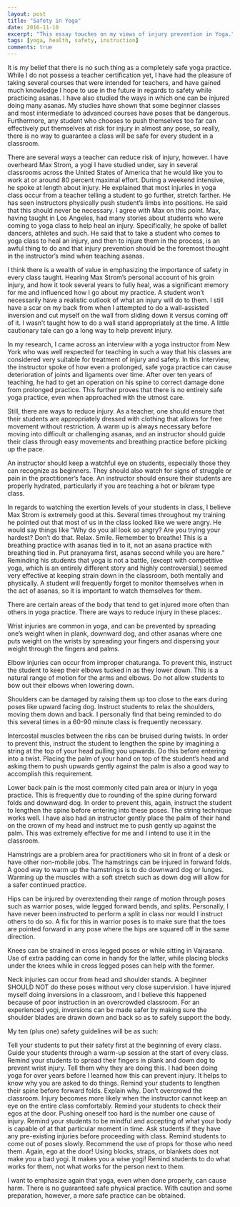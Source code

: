 ```yaml
---
layout: post
title: "Safety in Yoga"
date: 2016-11-10
excerpt: "This essay touches on my views of injury prevention in Yoga."
tags: [yoga, health, safety, instruction]
comments: true
---
```




It is my belief that there is no such thing as a completely safe yoga practice. While I do not possess a teacher certification yet, I have had the pleasure of taking several courses that were intended for teachers, and have gained much knowledge I hope to use in the future in regards to safety while practicing asanas. I have also studied the ways in which one can be injured doing many asanas. My studies have shown that some beginner classes and most intermediate to advanced courses have poses that be dangerous. Furthermore, any student who chooses to push themselves too far can effectively put themselves at risk for injury in almost any pose, so really, there is no way to guarantee a class will be safe for every student in a classroom.


There are several ways a teacher can reduce risk of injury, however. I have overheard Max Strom, a yogi I have studied under, say in several classrooms across the United States of America that he would like you to work at or around 80 percent maximal effort. During a weekend intensive, he spoke at length about injury. He explained that most injuries in yoga class occur from a teacher telling a student to go further, stretch farther. He has seen instructors physically push student’s limbs into positions. He said that this should never be necessary. I agree with Max on this point. Max, having taught in Los Angeles, had many stories about students who were coming to yoga class to help heal an injury. Specifically, he spoke of ballet dancers, athletes and such. He said that to take a student who comes to yoga class to heal an injury, and then to injure them in the process, is an awful thing to do and that injury prevention should be the foremost thought in the instructor’s mind when teaching asanas.


I think there is a wealth of value in emphasizing the importance of safety in every class taught. Hearing Max Strom’s personal account of his groin injury, and how it took several years to fully heal, was a significant memory for me and influenced how I go about my practice. A student won’t necessarily have a realistic outlook of what an injury will do to them. I still have a scar on my back from when I attempted to do a wall-assisted inversion and cut myself on the wall from sliding down it versus coming off of it. I wasn’t taught how to do a wall stand appropriately at the time. A little cautionary tale can go a long way to help prevent injury.


In my research, I came across an interview with a yoga instructor from New York who was well respected for teaching in such a way that his classes are considered very suitable for treatment of injury and safety. In this interview, the instructor spoke of how even a prolonged, safe yoga practice can cause deterioration of joints and ligaments over time. After over ten years of teaching, he had to get an operation on his spine to correct damage done from prolonged practice. This further proves that there is no entirely safe yoga practice, even when approached with the utmost care.


Still, there are ways to reduce injury. As a teacher, one should ensure that their students are appropriately dressed with clothing that allows for free movement without restriction. A warm up is always necessary before moving into difficult or challenging asanas, and an instructor should guide their class through easy movements and breathing practice before picking up the pace.


An instructor should keep a watchful eye on students, especially those they can recognize as beginners. They should also watch for signs of struggle or pain in the practitioner’s face. An instructor should ensure their students are properly hydrated, particularly if you are teaching a hot or bikram type class.


In regards to watching the exertion levels of your students in class, I believe Max Strom is extremely good at this. Several times throughout my training he pointed out that most of us in the class looked like we were angry. He would say things like “Why do you all look so angry? Are you trying your hardest? Don’t do that. Relax. Smile. Remember to breathe! This is a breathing practice with asanas tied in to it, not an asana practice with breathing tied in. Put pranayama first, asanas second while you are here.” Reminding his students that yoga is not a battle, (except with competitive yoga, which is an entirely different story and highly controversial,) seemed very effective at keeping strain down in the classroom, both mentally and physically. A student will frequently forget to monitor themselves when in the act of asanas, so it is important to watch themselves for them.


There are certain areas of the body that tend to get injured more often than others in yoga practice. There are ways to reduce injury in these places:.


Wrist injuries are common in yoga, and can be prevented by spreading one’s weight when in plank, downward dog, and other asanas where one puts weight on the wrists by spreading your fingers and dispersing your weight through the fingers and palms.


Elbow injuries can occur from improper chaturanga. To prevent this, instruct the student to keep their elbows tucked in as they lower down. This is a natural range of motion for the arms and elbows. Do not allow students to bow out their elbows when lowering down.


Shoulders can be damaged by raising them up too close to the ears during poses like upward facing dog. Instruct students to relax the shoulders, moving them down and back. I personally find that being reminded to do this several times in a 60-90 minute class is frequently necessary.


Intercostal muscles between the ribs can be bruised during twists. In order to prevent this, instruct the student to lengthen the spine by imagining a string at the top of your head pulling you upwards. Do this before entering into a twist. Placing the palm of your hand on top of the student’s head and asking them to push upwards gently against the palm is also a good way to accomplish this requirement.


Lower back pain is the most commonly cited pain area or injury in yoga practice. This is frequently due to rounding of the spine during forward folds and downward dog. In order to prevent this, again, instruct the student to lengthen the spine before entering into these poses. The string technique works well. I have also had an instructor gently place the palm of their hand on the crown of my head and instruct me to push gently up against the palm. This was extremely effective for me and I intend to use it in the classroom.


Hamstrings are a problem area for practitioners who sit in front of a desk or have other non-mobile jobs. The hamstrings can be injured in forward folds. A good way to warm up the hamstrings is to do downward dog or lunges. Warming up the muscles with a soft stretch such as down dog will allow for a safer continued practice.


Hips can be injured by overextending their range of motion through poses such as warrior poses, wide legged forward bends, and splits. Personally, I have never been instructed to perform a split in class nor would I instruct others to do so. A fix for this in warrior poses is to make sure that the toes are pointed forward in any pose where the hips are squared off in the same direction.


Knees can be strained in cross legged poses or while sitting in Vajrasana. Use of extra padding can come in handy for the latter, while placing blocks under the knees while in cross legged poses can help with the former.


Neck injuries can occur from head and shoulder stands. A beginner SHOULD NOT do these poses without very close supervision. I have injured myself doing inversions in a classroom, and I believe this happened because of poor instruction in an overcrowded classroom. For an experienced yogi, inversions can be made safer by making sure the shoulder blades are drawn down and back so as to safely support the body. 


My ten (plus one) safety guidelines will be as such:


Tell your students to put their safety first at the beginning of every class.
Guide your students through a warm-up session at the start of every class.
Remind your students to spread their fingers in plank and down dog to prevent wrist injury. Tell them why they are doing this. I had been doing yoga for over years before I learned how this can prevent injury. It helps to know why you are asked to do things.
Remind your students to lengthen their spine before forward folds. Explain why.
Don’t overcrowd the classroom. Injury becomes more likely when the instructor cannot keep an eye on the entire class comfortably.
Remind your students to check their egos at the door. Pushing oneself too hard is the number one cause of injury. 
Remind your students to be mindful and accepting of what your body is capable of at that particular moment in time.
Ask students if they have any pre-existing injuries before proceeding with class.
Remind students to come out of poses slowly.
Recommend the use of props for those who need them. Again, ego at the door! Using blocks, straps, or blankets does not make you a bad yogi. It makes you a wise yogi! 
Remind students to do what works for them, not what works for the person next to them.




I want to emphasize again that yoga, even when done properly, can cause harm. There is no guaranteed safe physical practice. With caution and some preparation, however, a more safe practice can be obtained.
















